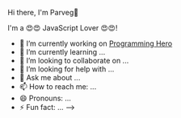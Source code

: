 Hi there, I'm Parveg👋

I'm a 😍😍 JavaScript Lover 😍😍!

- 🔭 I’m currently working on [Programming Hero](https://www.programming-hero.com/)
- 🌱 I’m currently learning ...
- 👯 I’m looking to collaborate on ...
- 🤔 I’m looking for help with ...
- 💬 Ask me about ...
- 📫 How to reach me: ...
- 😄 Pronouns: ...
- ⚡ Fun fact: ...
-->
